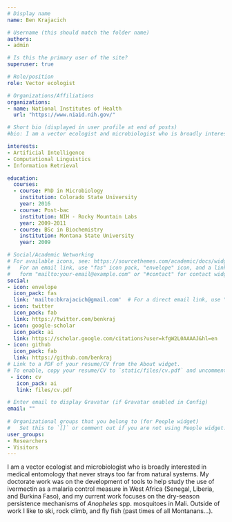 ```yaml
---
# Display name
name: Ben Krajacich

# Username (this should match the folder name)
authors:
- admin

# Is this the primary user of the site?
superuser: true

# Role/position
role: Vector ecologist

# Organizations/Affiliations
organizations:
- name: National Institutes of Health
  url: "https://www.niaid.nih.gov/"

# Short bio (displayed in user profile at end of posts)
#bio: I am a vector ecologist and microbiologist who is broadly interested in medical entomology that never strays too far from natural systems. My doctorate work was on the development of tools to help study the use of ivermectin as a malaria control measure in West Africa (Senegal, Liberia, and Burkina Faso), and my current work focuses on the dry-season persistence mechanisms of *Anopheles* spp. mosquitoes in Mali. Outside of work I like to ski, rock climb, and fly fish (past times of all Montanans...).

interests:
- Artificial Intelligence
- Computational Linguistics
- Information Retrieval

education:
  courses:
  - course: PhD in Microbiology
    institution: Colorado State University
    year: 2016
  - course: Post-bac
    institution: NIH - Rocky Mountain Labs
    year: 2009-2011
  - course: BSc in Biochemistry
    institution: Montana State University
    year: 2009

# Social/Academic Networking
# For available icons, see: https://sourcethemes.com/academic/docs/widgets/#icons
#   For an email link, use "fas" icon pack, "envelope" icon, and a link in the
#   form "mailto:your-email@example.com" or "#contact" for contact widget.
social:
- icon: envelope
  icon_pack: fas
  link: 'mailto:bkrajacich@gmail.com'  # For a direct email link, use "mailto:test@example.org".
- icon: twitter
  icon_pack: fab
  link: https://twitter.com/benkraj
- icon: google-scholar
  icon_pack: ai
  link: https://scholar.google.com/citations?user=kfgW2L0AAAAJ&hl=en
- icon: github
  icon_pack: fab
  link: https://github.com/benkraj
# Link to a PDF of your resume/CV from the About widget.
# To enable, copy your resume/CV to `static/files/cv.pdf` and uncomment the lines below.  
 - icon: cv
   icon_pack: ai
   link: files/cv.pdf

# Enter email to display Gravatar (if Gravatar enabled in Config)
email: ""
  
# Organizational groups that you belong to (for People widget)
#   Set this to `[]` or comment out if you are not using People widget.  
user_groups:
- Researchers
- Visitors
---
```


I am a vector ecologist and microbiologist who is broadly interested in medical entomology that never strays too far from natural systems. My doctorate work was on the development of tools to help study the use of ivermectin as a malaria control measure in West Africa (Senegal, Liberia, and Burkina Faso), and my current work focuses on the dry-season persistence mechanisms of *Anopheles* spp. mosquitoes in Mali. Outside of work I like to ski, rock climb, and fly fish (past times of all Montanans...).

